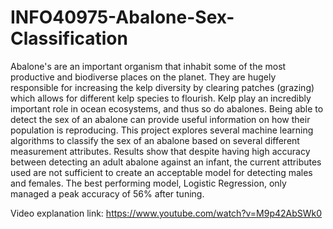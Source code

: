 # INFO40975-Abalone-Sex-Classification

Abalone's are an important organism that inhabit some of the most productive and biodiverse places on the planet. They are hugely responsible for increasing the kelp diversity by clearing patches (grazing) which allows for different kelp species to flourish. Kelp play an incredibly important role in ocean ecosystems, and thus so do abalones. Being able to detect the sex of an abalone can provide useful information on how their population is reproducing. This project explores several machine learning algorithms to classify the sex of an abalone based on several different measurement attributes. Results show that despite having high accuracy between detecting an adult abalone against an infant, the current attributes used are not sufficient to create an acceptable model for detecting males and females. The best performing model, Logistic Regression, only managed a peak accuracy of 56% after tuning.

Video explanation link: https://www.youtube.com/watch?v=M9p42AbSWk0
